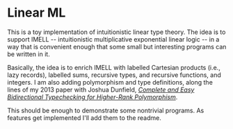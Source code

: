 # Linear ML

This is a toy implementation of intuitionistic linear type theory. The
idea is to support IMELL -- intuitionistic multiplicative exponential
linear logic -- in a way that is convenient enough that some small but
interesting programs can be written in it. 

Basically, the idea is to enrich IMELL with labelled Cartesian
products (i.e., lazy records), labelled sums, recursive types, and
recursive functions, and integers. I am also adding polymorphism and
type definitions, along the lines of my 2013 paper with Joshua
Dunfield, [*Complete and Easy Bidirectional Typechecking for
Higher-Rank
Polymorphism*](http://www.cs.cmu.edu/~joshuad/papers/bidir/).

This should be enough to demonstrate some nontrivial programs. As
features get implemented I'll add them to the readme. 

